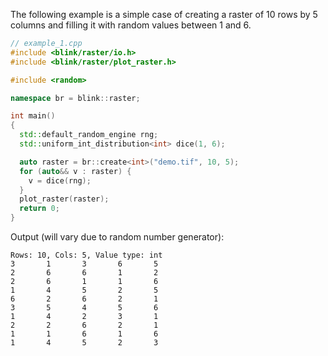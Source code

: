 The following example is a simple case of creating a raster of 10 rows by 5 columns and filling it with random values between 1 and 6. 

```cpp
// example_1.cpp
#include <blink/raster/io.h>
#include <blink/raster/plot_raster.h>

#include <random>

namespace br = blink::raster;

int main()
{
  std::default_random_engine rng;
  std::uniform_int_distribution<int> dice(1, 6);

  auto raster = br::create<int>("demo.tif", 10, 5);
  for (auto&& v : raster) {
    v = dice(rng);
  }
  plot_raster(raster);
  return 0;
}
```
Output (will vary due to random number generator):
```
Rows: 10, Cols: 5, Value type: int
3       1       3       6       5
2       6       6       1       2
2       6       1       1       6
1       4       5       2       5
6       2       6       2       1
3       5       4       5       6
1       4       2       3       1
2       2       6       2       1
1       1       6       1       6
1       4       5       2       3
```